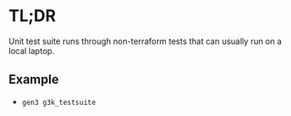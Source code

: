 # TL;DR

Unit test suite runs through non-terraform tests that can usually run on
a local laptop.

## Example

* `gen3 g3k_testsuite`
